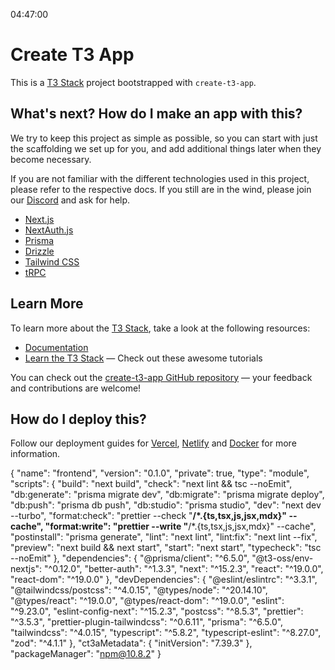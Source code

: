 04:47:00




# Create T3 App

This is a [T3 Stack](https://create.t3.gg/) project bootstrapped with `create-t3-app`.

## What's next? How do I make an app with this?

We try to keep this project as simple as possible, so you can start with just the scaffolding we set up for you, and add additional things later when they become necessary.

If you are not familiar with the different technologies used in this project, please refer to the respective docs. If you still are in the wind, please join our [Discord](https://t3.gg/discord) and ask for help.

- [Next.js](https://nextjs.org)
- [NextAuth.js](https://next-auth.js.org)
- [Prisma](https://prisma.io)
- [Drizzle](https://orm.drizzle.team)
- [Tailwind CSS](https://tailwindcss.com)
- [tRPC](https://trpc.io)

## Learn More

To learn more about the [T3 Stack](https://create.t3.gg/), take a look at the following resources:

- [Documentation](https://create.t3.gg/)
- [Learn the T3 Stack](https://create.t3.gg/en/faq#what-learning-resources-are-currently-available) — Check out these awesome tutorials

You can check out the [create-t3-app GitHub repository](https://github.com/t3-oss/create-t3-app) — your feedback and contributions are welcome!

## How do I deploy this?

Follow our deployment guides for [Vercel](https://create.t3.gg/en/deployment/vercel), [Netlify](https://create.t3.gg/en/deployment/netlify) and [Docker](https://create.t3.gg/en/deployment/docker) for more information.




{
  "name": "frontend",
  "version": "0.1.0",
  "private": true,
  "type": "module",
  "scripts": {
    "build": "next build",
    "check": "next lint && tsc --noEmit",
    "db:generate": "prisma migrate dev",
    "db:migrate": "prisma migrate deploy",
    "db:push": "prisma db push",
    "db:studio": "prisma studio",
    "dev": "next dev --turbo",
    "format:check": "prettier --check \"**/*.{ts,tsx,js,jsx,mdx}\" --cache",
    "format:write": "prettier --write \"**/*.{ts,tsx,js,jsx,mdx}\" --cache",
    "postinstall": "prisma generate",
    "lint": "next lint",
    "lint:fix": "next lint --fix",
    "preview": "next build && next start",
    "start": "next start",
    "typecheck": "tsc --noEmit"
  },
  "dependencies": {
    "@prisma/client": "^6.5.0",
    "@t3-oss/env-nextjs": "^0.12.0",
    "better-auth": "^1.3.3",
    "next": "^15.2.3",
    "react": "^19.0.0",
    "react-dom": "^19.0.0"
  },
  "devDependencies": {
    "@eslint/eslintrc": "^3.3.1",
    "@tailwindcss/postcss": "^4.0.15",
    "@types/node": "^20.14.10",
    "@types/react": "^19.0.0",
    "@types/react-dom": "^19.0.0",
    "eslint": "^9.23.0",
    "eslint-config-next": "^15.2.3",
    "postcss": "^8.5.3",
    "prettier": "^3.5.3",
    "prettier-plugin-tailwindcss": "^0.6.11",
    "prisma": "^6.5.0",
    "tailwindcss": "^4.0.15",
    "typescript": "^5.8.2",
    "typescript-eslint": "^8.27.0",
    "zod": "^4.1.1"
  },
  "ct3aMetadata": {
    "initVersion": "7.39.3"
  },
  "packageManager": "npm@10.8.2"
}
